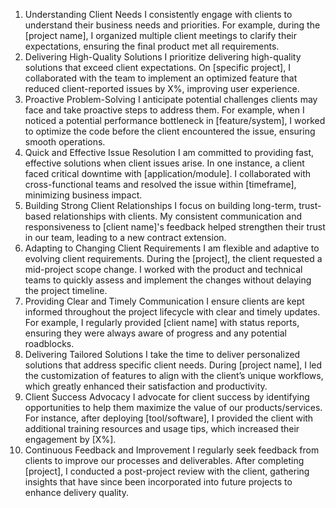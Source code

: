 1. Understanding Client Needs
I consistently engage with clients to understand their business needs and priorities. For example, during the [project name], I organized multiple client meetings to clarify their expectations, ensuring the final product met all requirements.
2. Delivering High-Quality Solutions
I prioritize delivering high-quality solutions that exceed client expectations. On [specific project], I collaborated with the team to implement an optimized feature that reduced client-reported issues by X%, improving user experience.
3. Proactive Problem-Solving
I anticipate potential challenges clients may face and take proactive steps to address them. For example, when I noticed a potential performance bottleneck in [feature/system], I worked to optimize the code before the client encountered the issue, ensuring smooth operations.
4. Quick and Effective Issue Resolution
I am committed to providing fast, effective solutions when client issues arise. In one instance, a client faced critical downtime with [application/module]. I collaborated with cross-functional teams and resolved the issue within [timeframe], minimizing business impact.
5. Building Strong Client Relationships
I focus on building long-term, trust-based relationships with clients. My consistent communication and responsiveness to [client name]'s feedback helped strengthen their trust in our team, leading to a new contract extension.
6. Adapting to Changing Client Requirements
I am flexible and adaptive to evolving client requirements. During the [project], the client requested a mid-project scope change. I worked with the product and technical teams to quickly assess and implement the changes without delaying the project timeline.
7. Providing Clear and Timely Communication
I ensure clients are kept informed throughout the project lifecycle with clear and timely updates. For example, I regularly provided [client name] with status reports, ensuring they were always aware of progress and any potential roadblocks.
8. Delivering Tailored Solutions
I take the time to deliver personalized solutions that address specific client needs. During [project name], I led the customization of features to align with the client’s unique workflows, which greatly enhanced their satisfaction and productivity.
9. Client Success Advocacy
I advocate for client success by identifying opportunities to help them maximize the value of our products/services. For instance, after deploying [tool/software], I provided the client with additional training resources and usage tips, which increased their engagement by [X%].
10. Continuous Feedback and Improvement
I regularly seek feedback from clients to improve our processes and deliverables. After completing [project], I conducted a post-project review with the client, gathering insights that have since been incorporated into future projects to enhance delivery quality.
